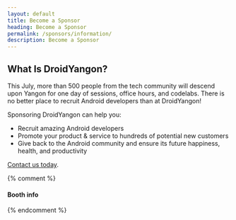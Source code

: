 ```yaml
---
layout: default
title: Become a Sponsor
heading: Become a Sponsor
permalink: /sponsors/information/
description: Become a Sponsor
---
```


## What Is DroidYangon?

This July, more than 500 people from the tech community will descend upon Yangon for one day of sessions, office hours, and codelabs. There is no better place to recruit Android developers than at DroidYangon!

Sponsoring DroidYangon can help you:

- Recruit amazing Android developers
- Promote your product & service to hundreds of potential new customers
- Give back to the Android community and ensure its future happiness, health, and productivity


<a href="mailto:{{site.sponsors_email}}" class="button hollow theme-sienna">Contact us today</a>.

<!---
## Interested in Sponsoring?

Sponsorship is closed for this year. But we're recruiting for DjangoCon US 2019! <strong><a href="mailto:{{site.sponsors_email}}">Send us an email!</a></strong> We're here to help make the process of becoming a sponsor as easy as we can!
--->
{% comment %}
#### Booth info
{% endcomment %}
